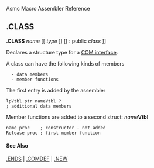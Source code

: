 Asmc Macro Assembler Reference

## .CLASS

**.CLASS** _name_ [[ _type_ ]] [[ : public _class_ ]]

Declares a structure type for a [COM interface](https://en.wikipedia.org/wiki/Component_Object_Model).

A class can have the following kinds of members

```
  - data members
  - member functions
```

The first entry is added by the assembler
```assembly
lpVtbl ptr nameVtbl ?
; additional data members
```
Member functions are added to a second struct: _name_**Vtbl**
```assembly
name proc    ; constructor - not added
Release proc ; first member function
```

#### See Also

[.ENDS](dot-ends.md) | [.COMDEF](dot-comdef.md) | [.NEW](dot-new.md)
